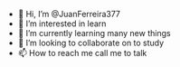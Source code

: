 - 👋 Hi, I’m @JuanFerreira377
- 👀 I’m interested in learn
- 🌱 I’m currently learning many new things
- 💞️ I’m looking to collaborate on to study
- 📫 How to reach me call me to talk

<!---
JuanFerreira377/JuanFerreira377 is a ✨ special ✨ repository because its `README.md` (this file) appears on your GitHub profile.
You can click the Preview link to take a look at your changes.
--->
